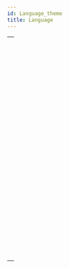 ```yaml
---
id: Language_theme
title: Language
---
```



||
|---|
|[<!-- INCLUDE #_command_.Action info.Syntax -->](../../commands-legacy/action-info.md)<br/>|
|[<!-- INCLUDE #_command_.Call chain.Syntax -->](../../commands-legacy/call-chain.md)<br/>|
|[<!-- INCLUDE #_command_.Command name.Syntax -->](../../commands-legacy/command-name.md)<br/>|
|[<!-- INCLUDE #_command_.Copy parameters.Syntax -->](../../commands-legacy/copy-parameters.md)<br/>|
|[<!-- INCLUDE #_command_.Count parameters.Syntax -->](../../commands-legacy/count-parameters.md)<br/>|
|[<!-- INCLUDE #_command_.Current method name.Syntax -->](../../commands-legacy/current-method-name.md)<br/>|
|[<!-- INCLUDE #_command_.EXECUTE METHOD.Syntax -->](../../commands-legacy/execute-method.md)<br/>|
|[<!-- INCLUDE #_command_.Get pointer.Syntax -->](../../commands-legacy/get-pointer.md)<br/>|
|[<!-- INCLUDE #_command_.INVOKE ACTION.Syntax -->](../../commands-legacy/invoke-action.md)<br/>|
|[<!-- INCLUDE #_command_.Is a variable.Syntax -->](../../commands-legacy/is-a-variable.md)<br/>|
|[<!-- INCLUDE #_command_.Is nil pointer.Syntax -->](../../commands-legacy/is-nil-pointer.md)<br/>|
|[<!-- INCLUDE #_command_.Null.Syntax -->](../../commands-legacy/null.md)<br/>|
|[<!-- INCLUDE #_command_.RESOLVE POINTER.Syntax -->](../../commands-legacy/resolve-pointer.md)<br/>|
|[<!-- INCLUDE #_command_.Self.Syntax -->](../../commands-legacy/self.md)<br/>|
|[<!-- INCLUDE #_command_.Super.Syntax -->](../../commands/super.md)<br/>|
|[<!-- INCLUDE #_command_.This.Syntax -->](../../commands/this.md)<br/>|
|[<!-- INCLUDE #_command_.TRACE.Syntax -->](../../commands-legacy/trace.md)<br/>|
|[<!-- INCLUDE #_command_.Type.Syntax -->](../../commands-legacy/type.md)<br/>|
|[<!-- INCLUDE #_command_.Undefined.Syntax -->](../../commands-legacy/undefined.md)<br/>|
|[<!-- INCLUDE #_command_.Value type.Syntax -->](../../commands-legacy/value-type.md)<br/>|
